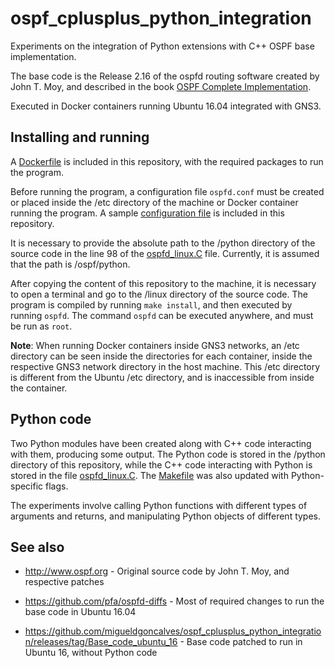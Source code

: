 # ospf_cplusplus_python_integration
Experiments on the integration of Python extensions with C++ OSPF base implementation.

The base code is the Release 2.16 of the ospfd routing software created by John T. Moy, and described in the book [OSPF Complete Implementation](https://dl.acm.org/doi/book/10.5555/1481642).

Executed in Docker containers running Ubuntu 16.04 integrated with GNS3.

## Installing and running

A [Dockerfile](https://github.com/migueldgoncalves/ospf_cplusplus_python_integration/blob/main/Dockerfile) is included in this repository, with the required packages to run the program. 

Before running the program, a configuration file `ospfd.conf` must be created or placed inside the /etc directory of the machine or Docker container running the program. A sample [configuration file](https://github.com/migueldgoncalves/ospf_cplusplus_python_integration/blob/main/ospfd.conf) is included in this repository.

It is necessary to provide the absolute path to the /python directory of the source code in the line 98 of the [ospfd_linux.C](https://github.com/migueldgoncalves/ospf_cplusplus_python_integration/blob/ac0582e3da201882b8fdfb3ce622a1275f095330/linux/ospfd_linux.C#L98) file. Currently, it is assumed that the path is /ospf/python.

After copying the content of this repository to the machine, it is necessary to open a terminal and go to the /linux directory of the source code. The program is compiled by running `make install`, and then executed by running `ospfd`. The command `ospfd` can be executed anywhere, and must be run as `root`.

**Note**: When running Docker containers inside GNS3 networks, an /etc directory can be seen inside the directories for each container, inside the respective GNS3 network directory in the host machine. This /etc directory is different from the Ubuntu /etc directory, and is inaccessible from inside the container.

## Python code

Two Python modules have been created along with C++ code interacting with them, producing some output. The Python code is stored in the /python directory of this repository, while the C++ code interacting with Python is stored in the file [ospfd_linux.C](https://github.com/migueldgoncalves/ospf_cplusplus_python_integration/blob/ac0582e3da201882b8fdfb3ce622a1275f095330/linux/ospfd_linux.C#L93). The [Makefile](https://github.com/migueldgoncalves/ospf_cplusplus_python_integration/blob/main/linux/Makefile) was also updated with Python-specific flags.

The experiments involve calling Python functions with different types of arguments and returns, and manipulating Python
objects of different types.

## See also

* <http://www.ospf.org> - Original source code by John T. Moy, and respective patches

* <https://github.com/pfa/ospfd-diffs> - Most of required changes to run the base code in Ubuntu 16.04

* <https://github.com/migueldgoncalves/ospf_cplusplus_python_integration/releases/tag/Base_code_ubuntu_16> - Base code patched to run in Ubuntu 16, without Python code